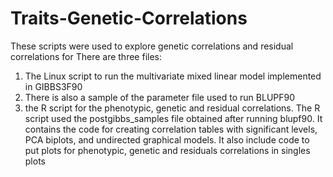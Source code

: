 # Traits-Genetic-Correlations
These scripts were used to explore genetic correlations and residual correlations for 
There are three files:
1) The Linux script to run the multivariate mixed linear model implemented in GIBBS3F90 
2) There is also a sample of the parameter file used to run BLUPF90
3) the R script for the phenotypic, genetic and residual correlations. 
The R script used the postgibbs_samples file obtained after running blupf90. It contains the code for creating correlation tables with significant levels, PCA biplots, and undirected graphical models. It also include code to put plots for phenotypic, genetic and residuals correlations in singles plots
